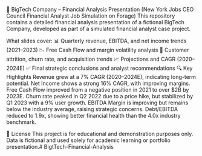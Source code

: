 💼 BigTech Company – Financial Analysis Presentation (New York Jobs CEO Council Financial Analyst Job Simulation on Forage)
This repository contains a detailed financial analysis presentation of a fictional BigTech Company, developed as part of a simulated financial analyst case project.

What slides cover:
📊 Quarterly revenue, EBITDA, and net income trends (2021–2023)
📉 Free Cash Flow and margin volatility analysis
👥 Customer attrition, churn rate, and acquisition trends
📈 Projections and CAGR (2020–2024E)
✅ Final strategic conclusions and analyst recommendations
🔍 Key Highlights
Revenue grew at a 7% CAGR (2020–2024E), indicating long-term potential.
Net Income shows a strong 16% CAGR, with improving margins.
Free Cash Flow improved from a negative position in 2021 to over $2B by 2023E.
Churn rate peaked in Q2 2022 due to a price hike, but stabilized by Q1 2023 with a 9% user growth.
EBITDA Margin is improving but remains below the industry average, raising strategic concerns.
Debt/EBITDA reduced to 1.9x, showing better financial health than the 4.0x industry benchmark.

📝 License
This project is for educational and demonstration purposes only. Data is fictional and used solely for academic learning or portfolio presentation.# BigtTech-Financial-Analysis
